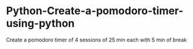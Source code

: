 # Python-Create-a-pomodoro-timer-using-python
Create a pomodoro timer of 4 sessions of 25 min each with 5 min of break
